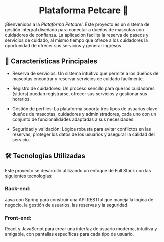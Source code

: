 <h1 align="center">Plataforma Petcare 🐾</h1>

¡Bienvenidos a la *Plataforma Petcare!*. Este proyecto es un sistema de gestión integral diseñado para conectar a dueños de mascotas con cuidadores de confianza. La aplicación facilita la reserva de paseos y servicios de cuidado, al mismo tiempo que ofrece a los cuidadores la oportunidad de ofrecer sus servicios y generar ingresos.

## 🚀 Características Principales
- Reserva de servicios: Un sistema intuitivo que permite a los dueños de mascotas encontrar y reservar servicios de cuidado fácilmente.

- Registro de cuidadores: Un proceso sencillo para que los cuidadores (sitters) puedan registrarse, ofrecer sus servicios y gestionar sus horarios.

- Gestión de perfiles: La plataforma soporta tres tipos de usuarios clave: dueños de mascotas, cuidadores y administradores, cada uno con un conjunto de funcionalidades adaptadas a sus necesidades.

- Seguridad y validación: Lógica robusta para evitar conflictos en las reservas, proteger los datos de los usuarios y asegurar la calidad del servicio.

## 🛠️ Tecnologías Utilizadas

Este proyecto se desarrolló utilizando un enfoque de Full Stack con las siguientes tecnologías:

### Back-end:

Java con Spring para construir una API RESTful que maneja la lógica de negocio, la gestión de usuarios, las reservas y la seguridad.

### Front-end:

React y JavaScript para crear una interfaz de usuario moderna, intuitiva y amigable, con pantallas específicas para cada tipo de usuario.



